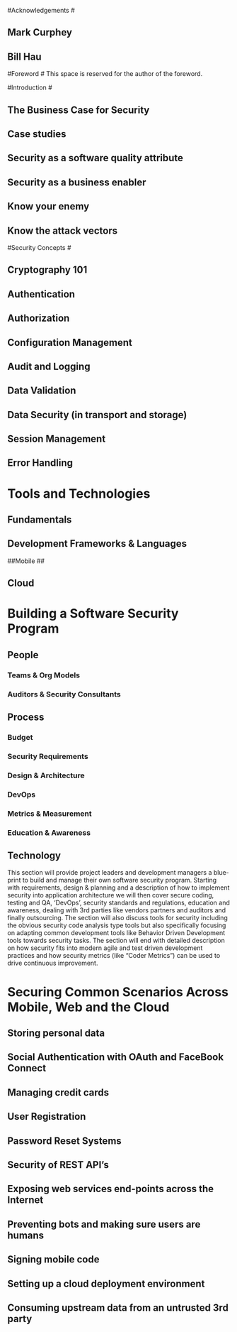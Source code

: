 #Acknowledgements #
## Mark Curphey ##
## Bill Hau ##

#Foreword #
This space is reserved for the author of the foreword. 

#Introduction #
## The Business Case for Security
## Case studies
## Security as a software quality attribute
## Security as a business enabler
## Know your enemy
## Know the attack vectors

#Security Concepts #
## Cryptography 101
## Authentication
## Authorization
## Configuration Management
## Audit and Logging
## Data Validation
## Data Security (in transport and storage)
## Session Management
## Error Handling

# Tools and Technologies #
## Fundamentals ##
## Development Frameworks & Languages ##
##Mobile ##
## Cloud ##


# Building a Software Security Program #
## People ##
### Teams & Org Models ###
### Auditors & Security Consultants ###
## Process ##
### Budget ###
### Security Requirements ###
### Design & Architecture ###
### DevOps ###
### Metrics & Measurement ###
### Education & Awareness ###
## Technology ##

This section will provide project leaders and development managers a blue-print to build and manage their own software security program. Starting with requirements, design & planning and a description of how to implement security into application architecture we will then cover secure coding, testing and QA, ‘DevOps’, security standards and regulations, education and awareness, dealing with 3rd parties like vendors partners and auditors and finally outsourcing. The section will also discuss tools for security including the obvious security code analysis type tools but also specifically focusing on adapting common development tools like Behavior Driven Development tools towards security tasks. The section will end with detailed description on how security fits into modern agile and test driven development practices and how security metrics (like “Coder Metrics”) can be used to drive continuous improvement.



# Securing Common Scenarios Across Mobile, Web and the Cloud #
## Storing personal data ##
## Social Authentication with OAuth and FaceBook Connect
## Managing credit cards ##
## User Registration ##
## Password Reset Systems ##
## Security of REST API’s ##
## Exposing web services end-points across the Internet ##
## Preventing bots and making sure users are humans ##
## Signing mobile code ##
## Setting up a cloud deployment environment ##
## Consuming upstream data from an untrusted 3rd party ##


